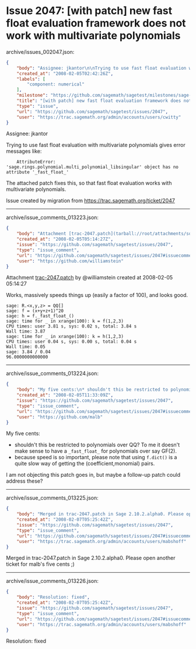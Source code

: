 # Issue 2047: [with patch] new fast float evaluation framework does not work with multivariate polynomials

archive/issues_002047.json:
```json
{
    "body": "Assignee: jkantor\n\nTrying to use fast float evaluation with multivariate polynomials gives error messages like:\n\n```\n    AttributeError: 'sage.rings.polynomial.multi_polynomial_libsingular' object has no attribute '_fast_float_'\n```\n\n\nThe attached patch fixes this, so that fast float evaluation works with multivariate polynomials.\n\nIssue created by migration from https://trac.sagemath.org/ticket/2047\n\n",
    "created_at": "2008-02-05T02:42:26Z",
    "labels": [
        "component: numerical"
    ],
    "milestone": "https://github.com/sagemath/sagetest/milestones/sage-2.10.2",
    "title": "[with patch] new fast float evaluation framework does not work with multivariate polynomials",
    "type": "issue",
    "url": "https://github.com/sagemath/sagetest/issues/2047",
    "user": "https://trac.sagemath.org/admin/accounts/users/cwitty"
}
```
Assignee: jkantor

Trying to use fast float evaluation with multivariate polynomials gives error messages like:

```
    AttributeError: 'sage.rings.polynomial.multi_polynomial_libsingular' object has no attribute '_fast_float_'
```


The attached patch fixes this, so that fast float evaluation works with multivariate polynomials.

Issue created by migration from https://trac.sagemath.org/ticket/2047





---

archive/issue_comments_013223.json:
```json
{
    "body": "Attachment [trac-2047.patch](tarball://root/attachments/some-uuid/ticket2047/trac-2047.patch) by @williamstein created at 2008-02-05 05:14:27\n\nWorks, massively speeds things up (easily a factor of 100), and looks good.\n\n```\nsage: R.<x,y,z> = QQ[]\nsage: f = (x+y+z+1)^20\nsage: h = f._fast_float_()\nsage: time for _ in xrange(100): k = f(1,2,3)\nCPU times: user 3.81 s, sys: 0.02 s, total: 3.84 s\nWall time: 3.87\nsage: time for _ in xrange(100): k = h(1,2,3)\nCPU times: user 0.04 s, sys: 0.00 s, total: 0.04 s\nWall time: 0.05\nsage: 3.84 / 0.04\n96.0000000000000\n```\n",
    "created_at": "2008-02-05T05:14:27Z",
    "issue": "https://github.com/sagemath/sagetest/issues/2047",
    "type": "issue_comment",
    "url": "https://github.com/sagemath/sagetest/issues/2047#issuecomment-13223",
    "user": "https://github.com/williamstein"
}
```

Attachment [trac-2047.patch](tarball://root/attachments/some-uuid/ticket2047/trac-2047.patch) by @williamstein created at 2008-02-05 05:14:27

Works, massively speeds things up (easily a factor of 100), and looks good.

```
sage: R.<x,y,z> = QQ[]
sage: f = (x+y+z+1)^20
sage: h = f._fast_float_()
sage: time for _ in xrange(100): k = f(1,2,3)
CPU times: user 3.81 s, sys: 0.02 s, total: 3.84 s
Wall time: 3.87
sage: time for _ in xrange(100): k = h(1,2,3)
CPU times: user 0.04 s, sys: 0.00 s, total: 0.04 s
Wall time: 0.05
sage: 3.84 / 0.04
96.0000000000000
```




---

archive/issue_comments_013224.json:
```json
{
    "body": "My five cents:\n* shouldn't this be restricted to polynomials over QQ? To me it doesn't make sense to have a `_fast_float_` for polynomials over say GF(2).\n* because speed is so important, please note that using `f.dict()` is a quite slow way of getting the (coefficient,monomial) pairs.\n\nI am not objecting this patch goes in, but maybe a follow-up patch could address these?",
    "created_at": "2008-02-05T11:33:09Z",
    "issue": "https://github.com/sagemath/sagetest/issues/2047",
    "type": "issue_comment",
    "url": "https://github.com/sagemath/sagetest/issues/2047#issuecomment-13224",
    "user": "https://github.com/malb"
}
```

My five cents:
* shouldn't this be restricted to polynomials over QQ? To me it doesn't make sense to have a `_fast_float_` for polynomials over say GF(2).
* because speed is so important, please note that using `f.dict()` is a quite slow way of getting the (coefficient,monomial) pairs.

I am not objecting this patch goes in, but maybe a follow-up patch could address these?



---

archive/issue_comments_013225.json:
```json
{
    "body": "Merged in trac-2047.patch in Sage 2.10.2.alpha0. Please open another ticket for malb's five cents ;)",
    "created_at": "2008-02-07T05:25:42Z",
    "issue": "https://github.com/sagemath/sagetest/issues/2047",
    "type": "issue_comment",
    "url": "https://github.com/sagemath/sagetest/issues/2047#issuecomment-13225",
    "user": "https://trac.sagemath.org/admin/accounts/users/mabshoff"
}
```

Merged in trac-2047.patch in Sage 2.10.2.alpha0. Please open another ticket for malb's five cents ;)



---

archive/issue_comments_013226.json:
```json
{
    "body": "Resolution: fixed",
    "created_at": "2008-02-07T05:25:42Z",
    "issue": "https://github.com/sagemath/sagetest/issues/2047",
    "type": "issue_comment",
    "url": "https://github.com/sagemath/sagetest/issues/2047#issuecomment-13226",
    "user": "https://trac.sagemath.org/admin/accounts/users/mabshoff"
}
```

Resolution: fixed
